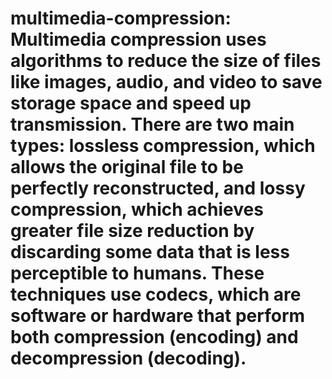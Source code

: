 # multimedia-compression:  Multimedia compression uses algorithms to reduce the size of files like images, audio, and video to save storage space and speed up transmission. There are two main types: lossless compression, which allows the original file to be perfectly reconstructed, and lossy compression, which achieves greater file size reduction by discarding some data that is less perceptible to humans. These techniques use codecs, which are software or hardware that perform both compression (encoding) and decompression (decoding). 
